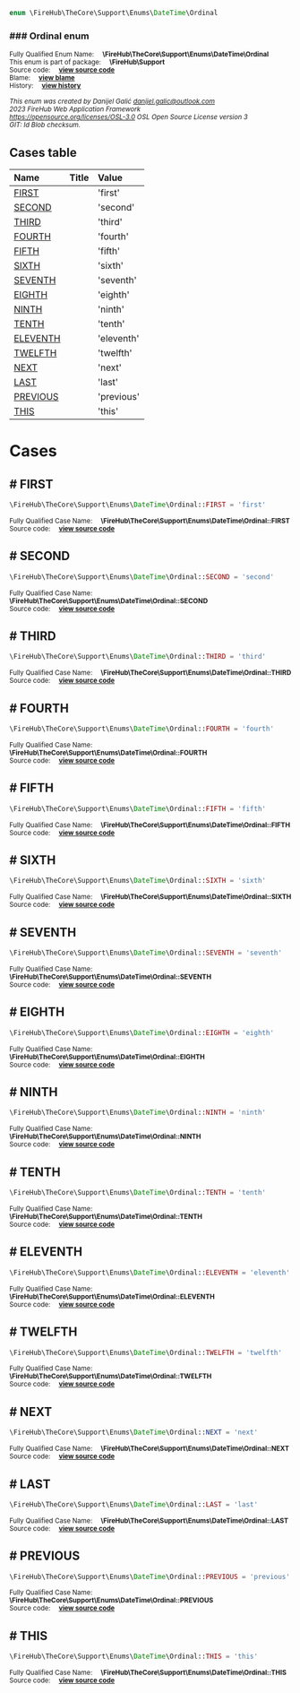 
```php
enum \FireHub\TheCore\Support\Enums\DateTime\Ordinal
```

### ### Ordinal enum
<sub>Fully Qualified Enum Name:  **\FireHub\TheCore\Support\Enums\DateTime\Ordinal**</sub><br>
<sub>This enum is part of package:  **\FireHub\Support**</sub><br>
<sub>Source code:  **[view source code](https://github.com/The-FireHub-Project/TheCore/blob/v1.0/src/support/enums/datetime/firehub.Ordinal.php#L23)**</sub><br>
<sub>Blame:  **[view blame](https://github.com/The-FireHub-Project/TheCore/blame/v1.0/src/support/enums/datetime/firehub.Ordinal.php)**</sub><br>
<sub>History:  **[view history](https://github.com/The-FireHub-Project/TheCore/commits/v1.0/src/support/enums/datetime/firehub.Ordinal.php)**</sub><br>

<sub>_This enum was created by Danijel Galić <danijel.galic@outlook.com>_</sub><br>
<sub>_2023 FireHub Web Application Framework_</sub><br>
<sub>_<https://opensource.org/licenses/OSL-3.0> OSL Open Source License version 3_</sub><br>
<sub>_GIT: $Id$ Blob checksum._</sub><br>



## Cases table

| Name  | Title | Value |
| :---  | :---  | :---  |
|<a href="#first">FIRST</a>||&#039;first&#039;|
|<a href="#second">SECOND</a>||&#039;second&#039;|
|<a href="#third">THIRD</a>||&#039;third&#039;|
|<a href="#fourth">FOURTH</a>||&#039;fourth&#039;|
|<a href="#fifth">FIFTH</a>||&#039;fifth&#039;|
|<a href="#sixth">SIXTH</a>||&#039;sixth&#039;|
|<a href="#seventh">SEVENTH</a>||&#039;seventh&#039;|
|<a href="#eighth">EIGHTH</a>||&#039;eighth&#039;|
|<a href="#ninth">NINTH</a>||&#039;ninth&#039;|
|<a href="#tenth">TENTH</a>||&#039;tenth&#039;|
|<a href="#eleventh">ELEVENTH</a>||&#039;eleventh&#039;|
|<a href="#twelfth">TWELFTH</a>||&#039;twelfth&#039;|
|<a href="#next">NEXT</a>||&#039;next&#039;|
|<a href="#last">LAST</a>||&#039;last&#039;|
|<a href="#previous">PREVIOUS</a>||&#039;previous&#039;|
|<a href="#this">THIS</a>||&#039;this&#039;|


# Cases


<h2><a name="first"># FIRST</a></h2>

```php
\FireHub\TheCore\Support\Enums\DateTime\Ordinal::FIRST = 'first'
```

<sub>Fully Qualified Case Name:  **\FireHub\TheCore\Support\Enums\DateTime\Ordinal::FIRST**</sub><br>
<sub>Source code:  **[view source code](https://github.com/The-FireHub-Project/TheCore/blob/v1.0/src/support/enums/datetime/firehub.Ordinal.php#L28)**</sub><br>


<h2><a name="second"># SECOND</a></h2>

```php
\FireHub\TheCore\Support\Enums\DateTime\Ordinal::SECOND = 'second'
```

<sub>Fully Qualified Case Name:  **\FireHub\TheCore\Support\Enums\DateTime\Ordinal::SECOND**</sub><br>
<sub>Source code:  **[view source code](https://github.com/The-FireHub-Project/TheCore/blob/v1.0/src/support/enums/datetime/firehub.Ordinal.php#L33)**</sub><br>


<h2><a name="third"># THIRD</a></h2>

```php
\FireHub\TheCore\Support\Enums\DateTime\Ordinal::THIRD = 'third'
```

<sub>Fully Qualified Case Name:  **\FireHub\TheCore\Support\Enums\DateTime\Ordinal::THIRD**</sub><br>
<sub>Source code:  **[view source code](https://github.com/The-FireHub-Project/TheCore/blob/v1.0/src/support/enums/datetime/firehub.Ordinal.php#L38)**</sub><br>


<h2><a name="fourth"># FOURTH</a></h2>

```php
\FireHub\TheCore\Support\Enums\DateTime\Ordinal::FOURTH = 'fourth'
```

<sub>Fully Qualified Case Name:  **\FireHub\TheCore\Support\Enums\DateTime\Ordinal::FOURTH**</sub><br>
<sub>Source code:  **[view source code](https://github.com/The-FireHub-Project/TheCore/blob/v1.0/src/support/enums/datetime/firehub.Ordinal.php#L43)**</sub><br>


<h2><a name="fifth"># FIFTH</a></h2>

```php
\FireHub\TheCore\Support\Enums\DateTime\Ordinal::FIFTH = 'fifth'
```

<sub>Fully Qualified Case Name:  **\FireHub\TheCore\Support\Enums\DateTime\Ordinal::FIFTH**</sub><br>
<sub>Source code:  **[view source code](https://github.com/The-FireHub-Project/TheCore/blob/v1.0/src/support/enums/datetime/firehub.Ordinal.php#L48)**</sub><br>


<h2><a name="sixth"># SIXTH</a></h2>

```php
\FireHub\TheCore\Support\Enums\DateTime\Ordinal::SIXTH = 'sixth'
```

<sub>Fully Qualified Case Name:  **\FireHub\TheCore\Support\Enums\DateTime\Ordinal::SIXTH**</sub><br>
<sub>Source code:  **[view source code](https://github.com/The-FireHub-Project/TheCore/blob/v1.0/src/support/enums/datetime/firehub.Ordinal.php#L53)**</sub><br>


<h2><a name="seventh"># SEVENTH</a></h2>

```php
\FireHub\TheCore\Support\Enums\DateTime\Ordinal::SEVENTH = 'seventh'
```

<sub>Fully Qualified Case Name:  **\FireHub\TheCore\Support\Enums\DateTime\Ordinal::SEVENTH**</sub><br>
<sub>Source code:  **[view source code](https://github.com/The-FireHub-Project/TheCore/blob/v1.0/src/support/enums/datetime/firehub.Ordinal.php#L58)**</sub><br>


<h2><a name="eighth"># EIGHTH</a></h2>

```php
\FireHub\TheCore\Support\Enums\DateTime\Ordinal::EIGHTH = 'eighth'
```

<sub>Fully Qualified Case Name:  **\FireHub\TheCore\Support\Enums\DateTime\Ordinal::EIGHTH**</sub><br>
<sub>Source code:  **[view source code](https://github.com/The-FireHub-Project/TheCore/blob/v1.0/src/support/enums/datetime/firehub.Ordinal.php#L63)**</sub><br>


<h2><a name="ninth"># NINTH</a></h2>

```php
\FireHub\TheCore\Support\Enums\DateTime\Ordinal::NINTH = 'ninth'
```

<sub>Fully Qualified Case Name:  **\FireHub\TheCore\Support\Enums\DateTime\Ordinal::NINTH**</sub><br>
<sub>Source code:  **[view source code](https://github.com/The-FireHub-Project/TheCore/blob/v1.0/src/support/enums/datetime/firehub.Ordinal.php#L68)**</sub><br>


<h2><a name="tenth"># TENTH</a></h2>

```php
\FireHub\TheCore\Support\Enums\DateTime\Ordinal::TENTH = 'tenth'
```

<sub>Fully Qualified Case Name:  **\FireHub\TheCore\Support\Enums\DateTime\Ordinal::TENTH**</sub><br>
<sub>Source code:  **[view source code](https://github.com/The-FireHub-Project/TheCore/blob/v1.0/src/support/enums/datetime/firehub.Ordinal.php#L73)**</sub><br>


<h2><a name="eleventh"># ELEVENTH</a></h2>

```php
\FireHub\TheCore\Support\Enums\DateTime\Ordinal::ELEVENTH = 'eleventh'
```

<sub>Fully Qualified Case Name:  **\FireHub\TheCore\Support\Enums\DateTime\Ordinal::ELEVENTH**</sub><br>
<sub>Source code:  **[view source code](https://github.com/The-FireHub-Project/TheCore/blob/v1.0/src/support/enums/datetime/firehub.Ordinal.php#L78)**</sub><br>


<h2><a name="twelfth"># TWELFTH</a></h2>

```php
\FireHub\TheCore\Support\Enums\DateTime\Ordinal::TWELFTH = 'twelfth'
```

<sub>Fully Qualified Case Name:  **\FireHub\TheCore\Support\Enums\DateTime\Ordinal::TWELFTH**</sub><br>
<sub>Source code:  **[view source code](https://github.com/The-FireHub-Project/TheCore/blob/v1.0/src/support/enums/datetime/firehub.Ordinal.php#L83)**</sub><br>


<h2><a name="next"># NEXT</a></h2>

```php
\FireHub\TheCore\Support\Enums\DateTime\Ordinal::NEXT = 'next'
```

<sub>Fully Qualified Case Name:  **\FireHub\TheCore\Support\Enums\DateTime\Ordinal::NEXT**</sub><br>
<sub>Source code:  **[view source code](https://github.com/The-FireHub-Project/TheCore/blob/v1.0/src/support/enums/datetime/firehub.Ordinal.php#L88)**</sub><br>


<h2><a name="last"># LAST</a></h2>

```php
\FireHub\TheCore\Support\Enums\DateTime\Ordinal::LAST = 'last'
```

<sub>Fully Qualified Case Name:  **\FireHub\TheCore\Support\Enums\DateTime\Ordinal::LAST**</sub><br>
<sub>Source code:  **[view source code](https://github.com/The-FireHub-Project/TheCore/blob/v1.0/src/support/enums/datetime/firehub.Ordinal.php#L93)**</sub><br>


<h2><a name="previous"># PREVIOUS</a></h2>

```php
\FireHub\TheCore\Support\Enums\DateTime\Ordinal::PREVIOUS = 'previous'
```

<sub>Fully Qualified Case Name:  **\FireHub\TheCore\Support\Enums\DateTime\Ordinal::PREVIOUS**</sub><br>
<sub>Source code:  **[view source code](https://github.com/The-FireHub-Project/TheCore/blob/v1.0/src/support/enums/datetime/firehub.Ordinal.php#L98)**</sub><br>


<h2><a name="this"># THIS</a></h2>

```php
\FireHub\TheCore\Support\Enums\DateTime\Ordinal::THIS = 'this'
```

<sub>Fully Qualified Case Name:  **\FireHub\TheCore\Support\Enums\DateTime\Ordinal::THIS**</sub><br>
<sub>Source code:  **[view source code](https://github.com/The-FireHub-Project/TheCore/blob/v1.0/src/support/enums/datetime/firehub.Ordinal.php#L103)**</sub><br>



